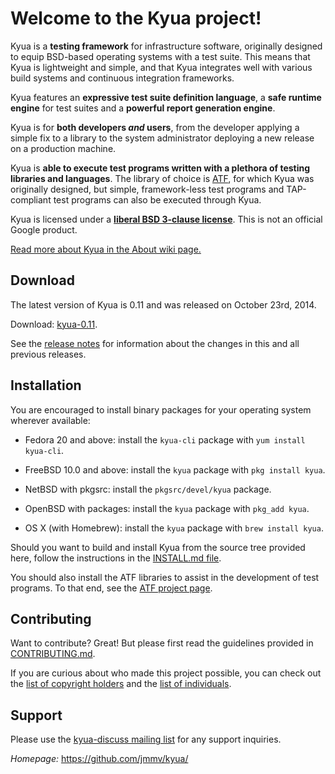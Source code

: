 # Welcome to the Kyua project!

Kyua is a **testing framework** for infrastructure software, originally
designed to equip BSD-based operating systems with a test suite.  This
means that Kyua is lightweight and simple, and that Kyua integrates well
with various build systems and continuous integration frameworks.

Kyua features an **expressive test suite definition language**, a **safe
runtime engine** for test suites and a **powerful report generation
engine**.

Kyua is for **both developers *and* users**, from the developer applying a
simple fix to a library to the system administrator deploying a new release
on a production machine.

Kyua is **able to execute test programs written with a plethora of testing
libraries and languages**.  The library of choice is
[ATF](https://github.com/jmmv/atf/), for which Kyua was originally
designed, but simple, framework-less test programs and TAP-compliant test
programs can also be executed through Kyua.

Kyua is licensed under a **[liberal BSD 3-clause license](LICENSE)**.
This is not an official Google product.

[Read more about Kyua in the About wiki page.](../../wiki/About)

## Download

The latest version of Kyua is 0.11 and was released on October 23rd, 2014.

Download: [kyua-0.11](../../releases/tag/kyua-0.11).

See the [release notes](NEWS.md) for information about the changes in this
and all previous releases.

## Installation

You are encouraged to install binary packages for your operating system
wherever available:

* Fedora 20 and above: install the `kyua-cli` package with `yum install
  kyua-cli`.

* FreeBSD 10.0 and above: install the `kyua` package with `pkg install kyua`.

* NetBSD with pkgsrc: install the `pkgsrc/devel/kyua` package.

* OpenBSD with packages: install the `kyua` package with `pkg_add kyua`.

* OS X (with Homebrew): install the `kyua` package with `brew install kyua`.

Should you want to build and install Kyua from the source tree provided
here, follow the instructions in the
[INSTALL.md file](INSTALL.md).

You should also install the ATF libraries to assist in the development of
test programs.  To that end, see the
[ATF project page](https://github.com/jmmv/atf/).

## Contributing

Want to contribute?  Great!  But please first read the guidelines provided
in [CONTRIBUTING.md](CONTRIBUTING.md).

If you are curious about who made this project possible, you can check out
the [list of copyright holders](AUTHORS) and the [list of
individuals](CONTRIBUTORS).

## Support

Please use the [kyua-discuss mailing
list](https://groups.google.com/forum/#!forum/kyua-discuss) for any support
inquiries.

*Homepage:* https://github.com/jmmv/kyua/
